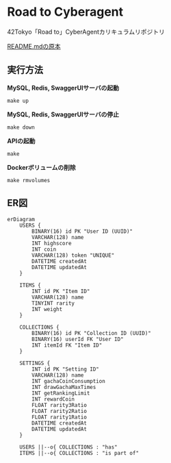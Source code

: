 # Road to Cyberagent

42Tokyo「Road to」CyberAgentカリキュラムリポジトリ

[README.mdの原本](README_original.md)

## 実行方法

**MySQL, Redis, SwaggerUIサーバの起動**

```
make up
```

**MySQL, Redis, SwaggerUIサーバの停止**

```
make down
```

**APIの起動**

```
make
```

**Dockerボリュームの削除**

```
make rmvolumes
```

## ER図

```mermaid
erDiagram
    USERS {
        BINARY(16) id PK "User ID (UUID)"
        VARCHAR(128) name
        INT highscore
        INT coin
        VARCHAR(128) token "UNIQUE"
        DATETIME createdAt
        DATETIME updatedAt
    }

    ITEMS {
        INT id PK "Item ID"
        VARCHAR(128) name
        TINYINT rarity
        INT weight
    }

    COLLECTIONS {
        BINARY(16) id PK "Collection ID (UUID)"
        BINARY(16) userId FK "User ID"
        INT itemId FK "Item ID"
    }

    SETTINGS {
        INT id PK "Setting ID"
        VARCHAR(128) name
        INT gachaCoinConsumption
        INT drawGachaMaxTimes
        INT getRankingLimit
        INT rewardCoin
        FLOAT rarity3Ratio
        FLOAT rarity2Ratio
        FLOAT rarity1Ratio
        DATETIME createdAt
        DATETIME updatedAt
    }

    USERS ||--o{ COLLECTIONS : "has"
    ITEMS ||--o{ COLLECTIONS : "is part of"

```
